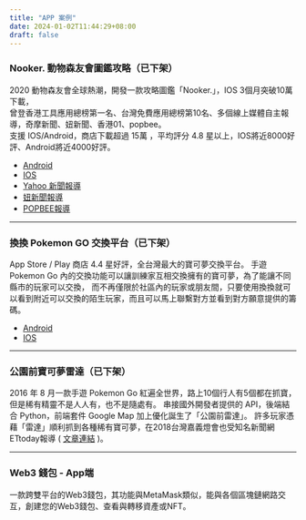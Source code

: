 ```yaml
---
title: "APP 案例"
date: 2024-01-02T11:44:29+08:00
draft: false
---
```


 ### Nooker. 動物森友會圖鑑攻略（已下架）

  2020 動物森友會全球熱潮，開發一款攻略圖鑑「Nooker.」，IOS 3個月突破10萬下載，  
  曾登香港工具應用總榜第一名、台灣免費應用總榜第10名、多個線上媒體自主報導，奇摩新聞、妞新聞、香港01、popbee。  
  支援 IOS/Android，商店下載超過 15萬 ，平均評分 4.8 星以上，IOS將近8000好評、Android將近4000好評。
  
  - [Android](https://play.google.com/store/apps/details?id=com.nooker2.ac)
  - [IOS](https://apps.apple.com/tw/app/nooker/id1510011675)
  - [Yahoo 新聞報導](https://tw.news.yahoo.com/%E5%8B%95%E7%89%A9%E6%A3%AE%E5%8F%8B%E6%9C%83-%E5%8B%95%E6%A3%AE%E5%B0%8F%E5%8A%A9%E6%89%8Bapp-nooker%E6%9C%80%E6%96%B9%E4%BE%BF%E7%9A%84%E6%89%8B%E6%A9%9F%E8%BC%94%E5%8A%A9%E7%A8%8B%E5%BC%8F-%E6%9D%91%E6%B0%91-%E5%AE%B6%E5%85%B7-073118577.html)
  - [妞新聞報導](https://popbee.com/lifestyle/animal-crossing-app-nooker)
  - [POPBEE報導](https://www.niusnews.com/=P17b9yx7)

  ___

  ### 換換 Pokemon GO 交換平台（已下架）
  App Store / Play 商店 4.4 星好評，全台灣最大的寶可夢交換平台。 手遊 Pokemon Go 內的交換功能可以讓訓練家互相交換擁有的寶可夢，為了能讓不同縣市的玩家可以交換， 而不再僅限於社區內的玩家或朋友間，只要使用換換就可以看到附近可以交換的陌生玩家，而且可以馬上聯繫對方並看到對方願意提供的籌碼。
         
  - [Android](https://play.google.com/store/apps/details?id=com.tradepm.prototypes.app) 
  - [IOS](https://apps.apple.com/us/app/%E6%8F%9B-h-uan/id1478254005?app=itunes&ign-mpt=uo%3D4)
  ___

  ### 公園前寶可夢雷達（已下架）
  2016 年 8 月一款手遊 Pokemon Go 紅遍全世界，路上10個行人有5個都在抓寶，但是稀有精靈不是人人有，也不是隨處有。 串接國外開發者提供的 API，後端結合 Python，前端套件 Google Map 加上優化誕生了「公園前雷達」。 許多玩家憑藉「雷達」順利抓到各種稀有寶可夢，在2018台灣嘉義燈會也受知名新聞網ETtoday報導 ( [文章連結](https://game.ettoday.net/article/1295449.htm) )。  
  ___

  ### Web3 錢包 - App端
  一款跨雙平台的Web3錢包，其功能與MetaMask類似，能與各個區塊鏈網路交互，創建您的Web3錢包、查看與轉移資產或NFT。
